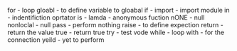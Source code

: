 for - loop
gloabl - to define variable to gloabal
if - 
import - import module
in - indentifiction oprtator
is - 
lamda - anonymous fuction
nONE - null
nonloclal - null
pass - perform nothing
raise - to define expection
return - return the value
true - return true
try - test vode
while - loop
with - for the connection
yeild - yet to perform
